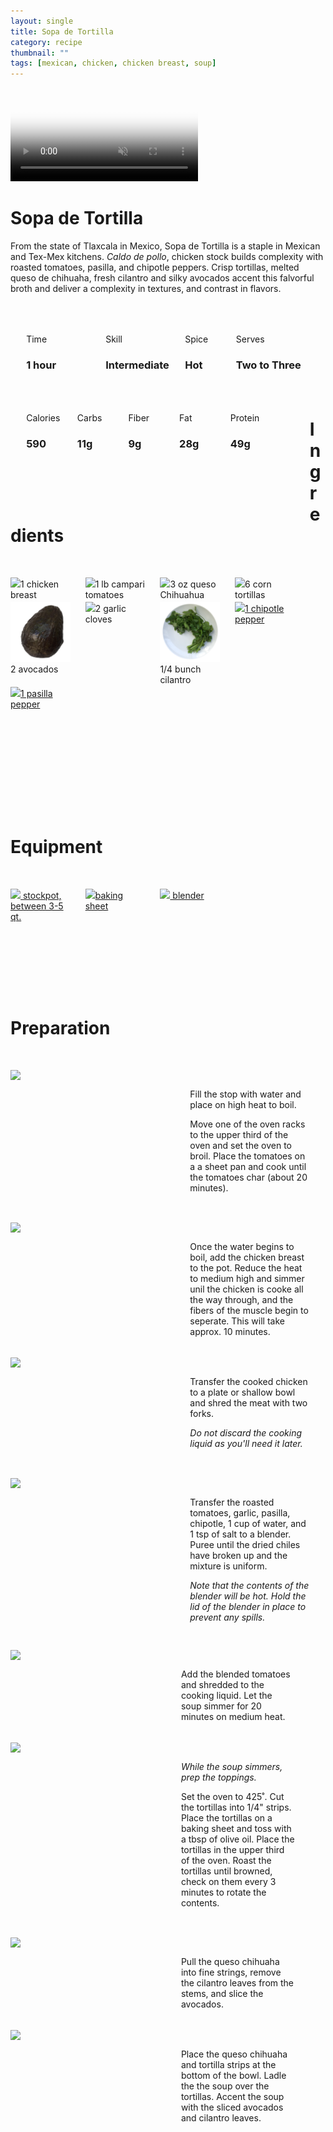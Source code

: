 ```yaml
---
layout: single
title: Sopa de Tortilla
category: recipe
thumbnail: ""
tags: [mexican, chicken, chicken breast, soup]
---
```

<div class="backgroundvideo">
  <video autoplay loop muted class="banner__video" poster="/images/sopadetortilla.jpg">
  <source src="/images/SopadeTortilla.mp4" type="video/mp4"></video>
  <div class="overlay"> <h1> Sopa de Tortilla </h1></div>
</div>

From the state of Tlaxcala in Mexico, Sopa de Tortilla is a staple in Mexican and Tex-Mex kitchens. *Caldo de pollo*, chicken stock builds complexity with roasted tomatoes, pasilla, and chipotle peppers. Crisp tortillas, melted queso de chihuaha, fresh cilantro and silky avocados accent this falvorful broth and deliver a complexity in textures, and contrast in flavors.

<div id= "recipedetails">
<div id= "time"> Time </div>
<div id= "skill"> Skill </div>
<div id= "spice"> Spice </div>
<div id= "serves"> Serves </div>
</div>

<div id= "recipenumbers">
<div id= "time"><h3> 1 hour</h3> </div>
<div id= "skill"><h3> Intermediate</h3> </div>
<div id= "spice"><h3> Hot</h3> </div>
<div id= "serves"><h3> Two to Three</h3> </div>
</div>

<div id= "nutritiondetails">
<div id="calories"> Calories </div>
<div id="carbs"> Carbs </div>
<div id="fiber"> Fiber </div>
<div id="fat"> Fat </div>
<div id="protein"> Protein </div>
</div>

<div id= "nutritionnumbers">
<div id="calories"><h3> 590</h3> </div>
<div id="carbs"><h3> 11g</h3> </div>
<div id="fiber"><h3> 9g</h3> </div>
<div id="fat"><h3> 28g</h3> </div>
<div id="protein"><h3> 49g</h3> </div>
</div>

<div id= "ingredienthdr">
<h1>Ingredients</h1>
</div>

<div id="ingredients">
<div id="ingredientone"><img src="/images/ingredients/onechickenbreast.png"/>1 chicken breast </div>
<div id="ingredienttwo"><img src="/images/ingredients/camparitomatoes.png"/>1 lb campari tomatoes</div>
<div id="ingredientthree"><img src="/images/ingredients/quesochihuahua.png"/>3 oz queso Chihuahua</div>
<div id="ingredientfour"><img src="/images/ingredients/corntortillas.png"/>6 corn tortillas</div>
</div>

<div id="ingredients">
<div id="ingredientone"><img src="/images/ingredients/avocado.png"/>2 avocados</div>
<div id="ingredienttwo"><img src="/images/ingredients/2garlic.png"/>2 garlic cloves</div>
<div id="ingredientthree"><img src="/images/ingredients/cilantro.png"/>1/4 bunch cilantro</div>
<div id="ingredientfour"><a href="https://www.amazon.com/Los-Chileros-Organic-Chipotle-Package/dp/B00DIX9E3A/ref=as_li_ss_tl?ie=UTF8&qid=1481596889&sr=8-1&keywords=dried+chipotle+pepper&th=1&linkCode=ll1&tag=cilalime09-20&linkId=0458b689f247ea4baaafdb5f84085ce8"><img src="/images/ingredients/chipotlepepper.png"/>1 chipotle pepper</a></div>
</div>

<div id="ingredients">
<div id="ingredientone"><a href="https://www.amazon.com/Ancho-Mexican-Whole-Chile-Resealable/dp/B01AYGHAG6/ref=as_li_ss_tl?rps=1&ie=UTF8&qid=1481597794&sr=8-5&keywords=pasilla+pepper&refinements=p_85:2470955011&th=1&linkCode=ll1&tag=cilalime09-20&linkId=c90a3eb34ee3b8948d009827a7e3e73e"><img src="/images/ingredients/pasillapepper.png"/>1 pasilla pepper</a></div>
</div>

<div id= "equipmenthdr">
<h1>Equipment</h1>
</div>

<div id="equipment">
<div id="equipmentone"><a href="https://www.amazon.com/Creuset-Signature-Round-French-Truffle/dp/B0076NOFSC/ref=as_li_ss_tl?s=kitchen&rps=1&ie=UTF8&qid=1481598867&sr=1-38&keywords=le+creuset&refinements=p_85:2470955011&th=1&linkCode=ll1&tag=cilalime09-20&linkId=b006520d939a82b80abca523f804e092"><img src="/images/equipment/stockpot.png"/> stockpot, between 3-5 qt. </a></div>
<div id="equipmenttwo"><a href="https://www.amazon.com/Nordic-Ware-Natural-Aluminum-Commercial/dp/B000G0KJG4/ref=sr_1_5?s=kitchen&rps=1&ie=UTF8&qid=1481599505&sr=1-5&keywords=baking+sheet&refinements=p_85%3A2470955011"><img src="/images/equipment/bakingsheet.png"/>baking sheet</a></div>
<div id="equipmentthree"><a href="https://www.amazon.com/Breville-BBL605XL-Hemisphere-Control-Blender/dp/B005I72LMU/ref=as_li_ss_tl?s=kitchen&rps=1&ie=UTF8&qid=1481601822&sr=1-14&keywords=blender&refinements=p_85:2470955011,p_36:1253526011&linkCode=ll1&tag=cilalime09-20&linkId=b637316d3937e7e1c15e28b6e74a1c97"><img src="/images/equipment/blender.png"/> blender </a></div>
</div>

<div id="preparation">
<h1>Preparation</h1>
</div>

<div id="instruction">
<div id="image"><img src="/images/sopadetortilla/sopadetortilla1.png"/> </div>
<div id="step"> Fill the stop with water and place on high heat to boil. <p> Move one of the oven racks to the upper third of the oven and set the oven to broil. Place the tomatoes on a a sheet pan and cook until the tomatoes char (about 20 minutes).</p></div>
</div>

<div id="instruction">
<div id="image"><img src="/images/sopadetortilla/sopadetortilla2.png"/> </div>
<div id="step">Once the water begins to boil, add the chicken breast to the pot. Reduce the heat to medium high and simmer unil the chicken is cooke all the way through, and the fibers of the muscle begin to seperate. This will take approx. 10 minutes. </div>
</div>

<div id="instruction">
<div id="image"><img src="/images/sopadetortilla/sopadetortilla3.png"/> </div>
<div id="step">Transfer the cooked chicken to a plate or shallow bowl and shred the meat with two forks. <p><i>Do not discard the cooking liquid as you'll need it later.</i></p></div>
</div>

<div id="instruction">
<div id="image"><img src="/images/sopadetortilla/sopadetortilla4.png"/> </div>
<div id="step">	Transfer the roasted tomatoes, garlic, pasilla, chipotle, 1 cup of water, and 1 tsp of salt to a blender. Puree until the dried chiles have broken up and the mixture is uniform.
<p><i> Note that the contents of the blender will be hot. Hold the lid of the blender in place to prevent any spills.</i></p></div>

<div id="instruction">
<div id="image"><img src="/images/sopadetortilla/sopadetortilla5.png"/> </div>
<div id="step"> Add the blended tomatoes and shredded to the cooking liquid. Let the soup simmer for 20 minutes on medium heat.</div>
</div>

<div id="instruction">
<div id="image"><img src="/images/sopadetortilla/sopadetortilla6.png"/> </div>
<div id="step"><i>While the soup simmers, prep the toppings.</i><p> Set the oven to 425˚. Cut the tortillas into 1/4" strips. Place the tortillas on a baking sheet and toss with a tbsp of olive oil. Place the tortillas in the upper third of the oven. Roast the tortillas until browned, check on them every 3 minutes to rotate the contents. </p></div>
</div>

<div id="instruction">
<div id="image"><img src="/images/sopadetortilla/sopadetortilla7.png"/> </div>
<div id="step">Pull the queso chihuaha into fine strings, remove the cilantro leaves from the stems, and slice the avocados. </div>
</div>

<div id="instruction">
<div id="image"><img src="/images/sopadetortilla/sopadetortilla8.png"/> </div>
<div id="step">Place the queso chihuaha and tortilla strips at the bottom of the bowl. Ladle the the soup over the tortillas. Accent the soup with the sliced avocados and cilantro leaves.</div>
</div>

<style>
#backgroundvideo {
  position: absolute;
  z-index:0; }
  
#banner__video {
    position: relative; }

#overlay {
   position: absolute; 
   z-index: 10; }

#recipedetails { width: 90%; display:inline-block; float: left; margin-left: 5%; margin-top: 50px;}
#time { width: 26%; float: left;}
#skill { width: 26%; float: left; margin-left: 2%;}
#spice { width: 16%; float: left; margin-left: 2%;}
#serves { width 16%; float: left; margin-left: 2%;}
.clear {clear:both;}

#recipenumbers {width: 90%; display:inline-block; float: left; margin-left: 5%;}
#time { width: 26%; float: left;}
#skill { width: 26%; float: left; margin-left: 2%;}
#spice { width: 16%; float: left; margin-left: 2%;}
#serves { width 16%; float: left; margin-left: 2%;}
.clear {clear:both;}

#nutritiondetails { width: 90%; display:inline-block; float: left; margin-left: 5%; margin-top: 50px;}
#calories { width: 18%; float: left;}
#carbs { width: 18%; float: left; margin-left: 0%;}
#fiber { width: 18%; float: left; margin-left: 0%;}
#fat { width: 18%; float: left; margin-left: 0%;}
#protein { width: 18%; float: left; margin-left: 0%;}
.clear {clear:both;}

#nutritionnumbers { width: 90%; display:inline-block; float: left; margin-left: 5%; margin-bottom: 100px;}
#calories { width: 18%; float: left;}
#carbs { width: 18%; float: left; margin-left: 0%;}
#fiber { width: 18%; float: left; margin-left: 0%;}
#fat { width: 18%; float: left; margin-left: 0%;}
#protein { width: 18%; float: left; margin-left: 0%;}
.clear {clear:both;}

#ingredienthdr { margin-top:200px; margin-bottom:50px;}

#ingredients { width: 95%; display:inline-block;}
#ingredientone { width: 20%; float:left;}
#ingredienttwo { width: 20%; float:left; margin-left: 5%;}
#ingredientthree { width:20%; float:left; margin-left: 5%;}
#ingredientfour { width:20%; float:left; margin-left: 5%;}
.clear {clear:both;}

#equipmenthdr { margin-top:200px; margin-bottom:50px;}

#equipment { width: 95%; display:inline-block;}
#equipmentone { width: 20%; float:left;}
#equipmenttwo { width: 20%; float:left; margin-left: 5%;}
#equipmentthree { width:20%; float:left; margin-left: 5%;}
#equipmentfour { width:20%; float:left; margin-left: 5%;}
.clear {clear:both;}

#preparation { margin-top: 150px; margin-bottom: 50px;}

#instruction { width:95%; display:inline-block;}
#image { width: 40%; float:left;}
#step { width: 40%; float:right; margin-top: 30px; margin-bottom: 30px;}
.clear {clear:both;}`

</style>

